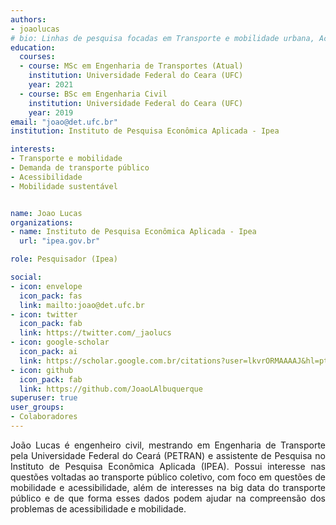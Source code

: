 ```yaml
---
authors:
- joaolucas
# bio: Linhas de pesquisa focadas em Transporte e mobilidade urbana, Acessibilidade, Equidade e Cidades.
education:
  courses:
  - course: MSc em Engenharia de Transportes (Atual)
    institution: Universidade Federal do Ceara (UFC)
    year: 2021
  - course: BSc em Engenharia Civil
    institution: Universidade Federal do Ceara (UFC)
    year: 2019
email: "joao@det.ufc.br"
institution: Instituto de Pesquisa Econômica Aplicada - Ipea

interests:
- Transporte e mobilidade
- Demanda de transporte público
- Acessibilidade
- Mobilidade sustentável


name: Joao Lucas
organizations:
- name: Instituto de Pesquisa Econômica Aplicada - Ipea
  url: "ipea.gov.br"

role: Pesquisador (Ipea)

social:
- icon: envelope
  icon_pack: fas
  link: mailto:joao@det.ufc.br
- icon: twitter
  icon_pack: fab
  link: https://twitter.com/_jaolucs
- icon: google-scholar
  icon_pack: ai
  link: https://scholar.google.com.br/citations?user=lkvrORMAAAAJ&hl=pt-BR
- icon: github
  icon_pack: fab
  link: https://github.com/JoaoLAlbuquerque
superuser: true
user_groups:
- Colaboradores
---
```


<p align="justify">
João Lucas é engenheiro civil, mestrando em Engenharia de Transporte pela Universidade Federal do Ceará (PETRAN) e assistente de Pesquisa no Instituto de Pesquisa Econômica Aplicada (IPEA). Possui interesse nas questões voltadas ao transporte público coletivo, com foco em questões de mobilidade e acessibilidade, além de interesses na big data do transporte público e de que forma esses dados podem ajudar na compreensão dos problemas de acessibilidade e mobilidade.
</p>
